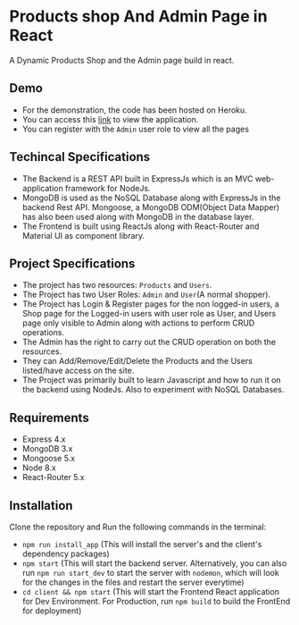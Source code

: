 # Products shop And Admin Page in React
A Dynamic Products Shop and the Admin page build in react.

## Demo
* For the demonstration, the code has been hosted on Heroku.
* You can access this [link](https://react-shop-store.herokuapp.com/) to view the application.
* You can register with the `Admin` user role to view all the pages

## Techincal Specifications
* The Backend is a REST API built in ExpressJs which is an MVC web-application framework for NodeJs.
* MongoDB is used as the NoSQL Database along with ExpressJs in the backend Rest API. Mongoose, a MongoDB ODM(Object Data Mapper) has also been used along with MongoDB in the database layer.
* The Frontend is built using ReactJs along with React-Router and Material UI as component library.

## Project Specifications
* The project has two resources: `Products` and `Users`.
* The Project has two User Roles: `Admin` and `User`(A normal shopper).
* The Project has Login & Register pages for the non logged-in users, a Shop page for the Logged-in users with user role as User, and Users page only visible to Admin along with actions to perform CRUD operations.
* The Admin has the right to carry out the CRUD operation on both the resources.
* They can Add/Remove/Edit/Delete the Products and the Users listed/have access on the site.
* The Project was primarily built to learn Javascript and how to run it on the backend using NodeJs. Also to experiment with NoSQL Databases.

## Requirements
* Express 4.x
* MongoDB 3.x
* Mongoose 5.x
* Node 8.x
* React-Router 5.x

## Installation
Clone the repository and Run the following commands in the terminal:
* ```npm run install_app``` (This will install the server's and the client's dependency packages)
* ```npm start``` (This will start the backend server. Alternatively, you can also run `npm run start_dev` to start the server with `nodemon`, which will look for the changes in the files and restart the server everytime)
* ```cd client && npm start``` (This will start the Frontend React application for Dev Environment. For Production, run `npm build` to build the FrontEnd for deployment)
